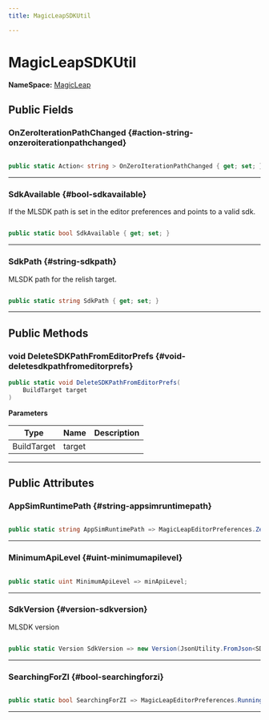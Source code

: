 ```yaml
---
title: MagicLeapSDKUtil

---
```


# MagicLeapSDKUtil



**NameSpace:** 
[MagicLeap](/unity-api/api/UnityEditor.XR.MagicLeap/UnityEditor.XR.MagicLeap.md) 








## Public Fields

### OnZeroIterationPathChanged {#action-string-onzeroiterationpathchanged}

```csharp

public static Action< string > OnZeroIterationPathChanged { get; set; }

```






-----------

### SdkAvailable {#bool-sdkavailable}

If the MLSDK path is set in the editor preferences and points to a valid sdk. 

```csharp

public static bool SdkAvailable { get; set; }

```






-----------

### SdkPath {#string-sdkpath}

MLSDK path for the relish target. 

```csharp

public static string SdkPath { get; set; }

```






-----------

## Public Methods

### void DeleteSDKPathFromEditorPrefs {#void-deletesdkpathfromeditorprefs}

```csharp
public static void DeleteSDKPathFromEditorPrefs(
    BuildTarget target
)
```


**Parameters**

| Type | Name  | Description  | 
|--|--|--|
| BuildTarget |target||






-----------

## Public Attributes

### AppSimRuntimePath {#string-appsimruntimepath}

```csharp

public static string AppSimRuntimePath => MagicLeapEditorPreferences.ZeroIterationRuntimePath;

```






-----------

### MinimumApiLevel {#uint-minimumapilevel}

```csharp

public static uint MinimumApiLevel => minApiLevel;

```






-----------

### SdkVersion {#version-sdkversion}

MLSDK version 

```csharp

public static Version SdkVersion => new Version(JsonUtility.FromJson<SDKManifest>(File.ReadAllText(Path.Combine(SdkPath, kManifestPath))).version);

```






-----------

### SearchingForZI {#bool-searchingforzi}

```csharp

public static bool SearchingForZI => MagicLeapEditorPreferences.RunningLabdriver;

```






-----------


